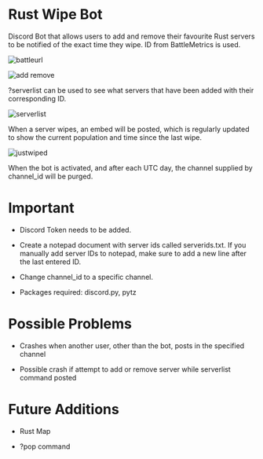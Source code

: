 # Rust Wipe Bot

Discord Bot that allows users to add and remove their favourite Rust servers to be notified of the exact time they wipe. ID from BattleMetrics is used.

![battleurl](https://github.com/Ryan-RH/RustWipeBot/assets/108598537/eda2c3f0-c7b3-4449-bb38-876c67f7c3c2)

![add remove](https://github.com/Ryan-RH/RustWipeBot/assets/108598537/ab5ebb75-2503-4807-8ebf-4e612f1a79f5)

?serverlist can be used to see what servers that have been added with their corresponding ID.

![serverlist](https://github.com/Ryan-RH/RustWipeBot/assets/108598537/dc3ff7ca-2c28-425f-ad0b-74dc20c2ce37)

When a server wipes, an embed will be posted, which is regularly updated to show the current population and time since the last wipe.

![justwiped](https://github.com/Ryan-RH/RustWipeBot/assets/108598537/9c2b69a3-dc87-4536-ba24-7e84f5d0e499)

When the bot is activated, and after each UTC day, the channel supplied by channel_id will be purged.

# Important

- Discord Token needs to be added. 

- Create a notepad document with server ids called serverids.txt. If you manually add server IDs to notepad, make sure to add a new line after the last entered ID.

- Change channel_id to a specific channel.

- Packages required: discord.py, pytz

# Possible Problems

- Crashes when another user, other than the bot, posts in the specified channel

- Possible crash if attempt to add or remove server while serverlist command posted

# Future Additions

- Rust Map

- ?pop command

